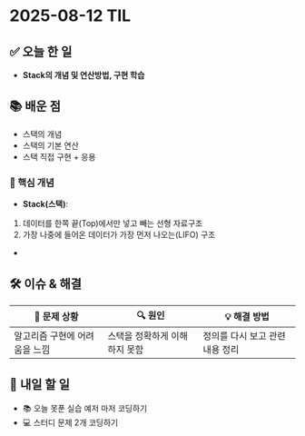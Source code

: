 ﻿# 2025-08-12 TIL

## ✅ 오늘 한 일
- **Stack의 개념 및 연산방법, 구현 학습**

## 📚 배운 점
- 스택의 개념
- 스택의 기본 연산
- 스택 직접 구현 + 응용

### 📌 핵심 개념
- **Stack(스택)**: 
1. 데이터를 한쪽 끝(Top)에서만 넣고 빼는 선형 자료구조
2. 가장 나중에 들어온 데이터가 가장 먼저 나오는(LIFO) 구조
- 


## 🛠️ 이슈 & 해결
| 🐞 문제 상황 | 🔍 원인 | 💡 해결 방법 |
|--------------|--------|--------------|
| 알고리즘 구현에 어려움을 느낌 | 스택을 정확하게 이해 하지 못함 | 정의를 다시 보고 관련 내용 정리 |

## 🎯 내일 할 일
- 📚 오늘 못푼 실습 예저 마저 코딩하기
- 💻 스터디 문제 2개 코딩하기
